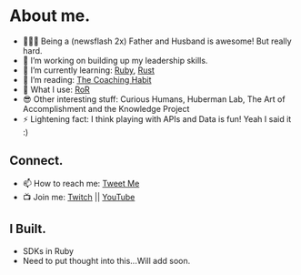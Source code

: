 
# About me.

- 👨‍👩‍👦 Being a (newsflash 2x) Father and Husband is awesome! But really hard. 
- 🔭 I’m working on building up my leadership skills.
- 🌱 I’m currently learning: [Ruby](https://www.ruby-lang.org/en/), [Rust](https://www.rust-lang.org/)
- 🤔 I’m reading: [The Coaching Habit](https://www.amazon.ca/Coaching-Habit-Less-Change-Forever/dp/0978440749/)
- 🔨 What I use: [RoR](https://rubyonrails.org)
- 😎 Other interesting stuff: Curious Humans, Huberman Lab, The Art of Accomplishment and the Knowledge Project
- ⚡  Lightening fact: I think playing with APIs and Data is fun! Yeah I said it :)


## Connect.

- 📫 How to reach me: [Tweet Me](https://twitter.com/misterhtmlcss)
- 📺 Join me: [Twitch](https://www.twitch.tv/misterhtmlcss) || [YouTube](https://bit.ly/gh-to-yt-channel)


## I Built.
- SDKs in Ruby
- Need to put thought into this...Will add soon.



